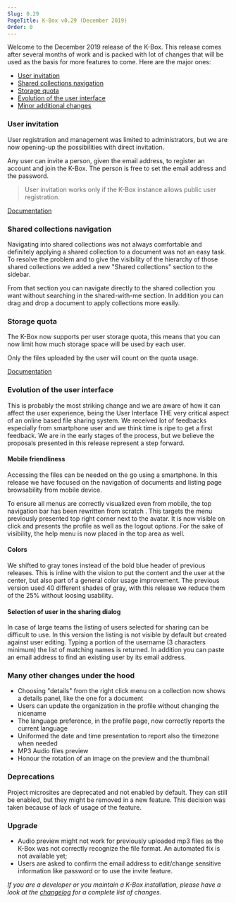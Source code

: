```yaml
---
Slug: 0.29
PageTitle: K-Box v0.29 (December 2019)
Order: 0
---
```


Welcome to the December 2019 release of the K-Box. This release comes after several months of work and is packed with lot of changes that will be used as the basis for more features to come. Here are the major ones:

- [User invitation](#user-invitation)
- [Shared collections navigation](#shared-collections-navigation)
- [Storage quota](#storage-quota)
- [Evolution of the user interface](#evolution-of-the-user-interface)
- [Minor additional changes](#many-other-changes-under-the-hood)

### User invitation

User registration and management was limited to administrators, but we are now opening-up the possibilities with direct invitation.

Any user can invite a person, given the email address, to register an account and join the K-Box. The person is free to set the email address and the password.


> User invitation works only if the K-Box instance allows public user registration.

[Documentation](../user/invite.md)

### Shared collections navigation

Navigating into shared collections was not always comfortable and definitely applying a shared collection to a document was not an easy task.
To resolve the problem and to give the visibility of the hierarchy of those shared collections we added a new "Shared collections" section to the sidebar.

From that section you can navigate directly to the shared collection you want without searching in the shared-with-me section. In addition you can drag and drop a document to apply collections more easily.


### Storage quota

The K-Box now supports per user storage quota, this means that you can now limit how much storage space will be used by each user. 

Only the files uploaded by the user will count on the quota usage.

[Documentation](../user/user-quota.md)

### Evolution of the user interface

This is probably the most striking change and we are aware of how it can affect the user experience, being the User Interface THE very critical aspect of an online based file sharing system. We received lot of feedbacks especially from smartphone user and we think time is ripe to get a first feedback. We are in the early stages of the process, but we believe the proposals presented in this release represent a step forward.

#### Mobile friendliness

Accessing the files can be needed on the go using a smartphone. In this release we have focused on the navigation of documents and listing page browsability from mobile device.

To ensure  all menus are correctly visualized even from mobile, the top navigation bar has been rewritten from scratch . This targets the menu previously presented  top right corner next to the avatar. It is now visible on click and presents the profile as well as the logout options. For the sake of visibility, the help menu is now placed in the top area as well.

#### Colors

We shifted to gray tones instead of the bold blue header of previous releases. This is inline with the vision to put the content and the user at the center, but
also part of a general color usage improvement. The previous version used 40 different shades of gray, with this release we reduce them of the 25% without loosing  usability.


#### Selection of user in the sharing dialog

In case of large teams the listing of users selected for sharing can be difficult to use. In this version the listing is not visible by default but created against user editing. Typing a portion of the username (3 characters minimum) the list of matching names is returned. In addition you can paste an email address to find an existing user by its email address.


### Many other changes under the hood


- Choosing "details" from the right click menu on a collection now shows a details panel, like the one for a document
- Users can update the organization in the profile without changing the nicename
- The language preference, in the profile page, now correctly reports the current language
- Uniformed the date and time presentation to report also the timezone when needed
- MP3 Audio files preview
- Honour the rotation of an image on the preview and the thumbnail


### Deprecations

Project microsites are deprecated and not enabled by default. They can still be enabled, but they might be removed in a new feature. This decision was taken because of lack of usage of the feature.

### Upgrade

- Audio preview might not work for previously uploaded mp3 files as the K-Box was not correctly recognize the file format. An automated fix is not available yet;
- Users are asked to confirm the email address to edit/change sensitive information like password or to use the invite feature.


_If you are a developer or you maintain a K-Box installation, please have a look at the [changelog](../../changelog.md) for a complete list of changes._